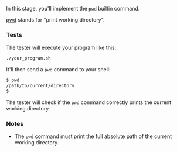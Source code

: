 In this stage, you'll implement the `pwd` builtin command.

[pwd](https://en.wikipedia.org/wiki/Pwd) stands for "print working directory".

### Tests

The tester will execute your program like this:

```bash
./your_program.sh
```

It'll then send a `pwd` command to your shell:

```bash
$ pwd
/path/to/current/directory
$
```

The tester will check if the `pwd` command correctly prints the current working directory.

### Notes

- The `pwd` command must print the full absolute path of the current working directory.